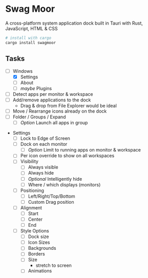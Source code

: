# Swag Moor
A cross-platform system application dock built in Tauri with Rust, JavaScript, HTML & CSS

```sh
# install with cargo
cargo install swagmoor
```

## Tasks
- [ ] Windows
  - [x] Settings
  - [ ] About
  - [ ] *maybe* Plugins
- [ ] Detect apps per monitor & workspace
- [ ] Add/remove applications to the dock
  - Drag & drop from File Explorer would be ideal
- [ ] Move / Rearrange icons already on the dock
- [ ] Folder / Groups / Expand
  - [ ] *Option* Launch all apps in group
- Settings
  - [ ] Lock to Edge of Screen
  - [ ] Dock on each monitor
    - [ ] *Option* Limit to running apps on monitor & workspace
  - [ ] Per icon override to show on all workspaces
  - [ ] Visibility
    - [ ] Always visible
    - [ ] Always hide
    - [ ] *Optional* Intelligently hide
    - [ ] Where / which displays (monitors)
  - [ ] Positioning
    - [ ] Left/Right/Top/Bottom
    - [ ] Custom Drag position
  - [ ] Alignment
    - [ ] Start
    - [ ] Center
    - [ ] End
  - [ ] Style Options
    - [ ] Dock size
    - [ ] Icon Sizes
    - [ ] Backgrounds
    - [ ] Borders
    - [ ] Size
      - stretch to screen
    - [ ] Animations